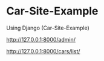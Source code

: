 # Car-Site-Example
Using Django (Car-Site-Example)

http://127.0.0.1:8000/admin/

http://127.0.0.1:8000/cars/list/
